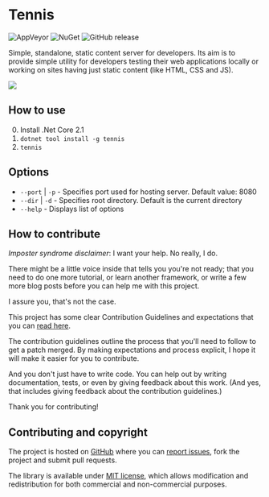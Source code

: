 # Tennis 

![AppVeyor](https://ci.appveyor.com/api/projects/status/github/LambdaFactory/Tennis) ![NuGet](https://img.shields.io/nuget/v/Tennis.svg?style=flat-square) ![GitHub release](https://img.shields.io/github/release/LambdaFactory/Tennis.svg?style=flat-square)

Simple, standalone, static content server for developers. Its aim is to provide simple utility for developers testing their web applications locally or working on sites having just static content (like HTML, CSS and JS).

![](https://raw.githubusercontent.com/LambdaFactory/Tennis/master/img/tennis.gif)

## How to use

0. Install .Net Core 2.1
1. `dotnet tool install -g tennis`
2. `tennis`

## Options

* `--port` | `-p` - Specifies port used for hosting server. Default value: 8080
* `--dir` | `-d` - Specifies root directory. Default is the current directory
* `--help` - Displays list of options


## How to contribute

*Imposter syndrome disclaimer*: I want your help. No really, I do.

There might be a little voice inside that tells you you're not ready; that you need to do one more tutorial, or learn another framework, or write a few more blog posts before you can help me with this project.

I assure you, that's not the case.

This project has some clear Contribution Guidelines and expectations that you can [read here](https://github.com/LambdaFactory/Tennis/blob/master/CONTRIBUTING.md).

The contribution guidelines outline the process that you'll need to follow to get a patch merged. By making expectations and process explicit, I hope it will make it easier for you to contribute.

And you don't just have to write code. You can help out by writing documentation, tests, or even by giving feedback about this work. (And yes, that includes giving feedback about the contribution guidelines.)

Thank you for contributing!


## Contributing and copyright

The project is hosted on [GitHub](https://github.com/LambdaFactory/Tennis) where you can [report issues](https://github.com/LambdaFactory/Tennis/issues), fork
the project and submit pull requests.

The library is available under [MIT license](https://github.com/LambdaFactory/Tennis/blob/master/LICENSE.md), which allows modification and redistribution for both commercial and non-commercial purposes.
